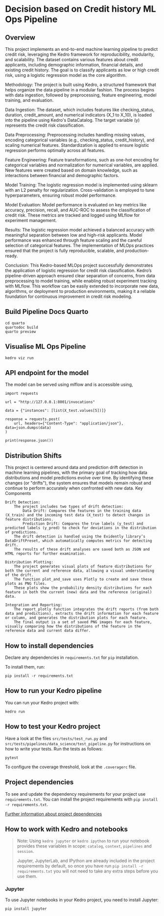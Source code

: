 # Decision based on Credit history ML Ops Pipeline

## Overview

This project implements an end-to-end machine learning pipeline to predict credit risk, leveraging the Kedro framework for reproducibility, modularity, and scalability. The dataset contains various features about credit applicants, including demographic information, financial details, and existing credit history. The goal is to classify applicants as low or high credit risk, using a logistic regression model as the core algorithm.

Methodology:
The project is built using Kedro, a structured framework that helps organize the data pipeline in a modular fashion. The process begins with data ingestion, followed by preprocessing, feature engineering, model training, and evaluation.

Data Ingestion: The dataset, which includes features like checking_status, duration, credit_amount, and numerical indicators (X_1 to X_10), is loaded into the pipeline using Kedro's DataCatalog. The target variable (y) represents the credit risk classification.

Data Preprocessing: Preprocessing includes handling missing values, encoding categorical variables (e.g., checking_status, credit_history), and scaling numerical features. Standardization is applied to ensure logistic regression performs optimally across all features.

Feature Engineering: Feature transformations, such as one-hot encoding for categorical variables and normalization for numerical variables, are applied. New features were created based on domain knowledge, such as interactions between financial and demographic factors.

Model Training: The logistic regression model is implemented using sklearn with an L2 penalty for regularization. Cross-validation is employed to tune hyperparameters, ensuring robust model performance.

Model Evaluation: Model performance is evaluated on key metrics like accuracy, precision, recall, and AUC-ROC to assess the classification of credit risk. These metrics are tracked and logged using MLflow for experiment management.

Results:
The logistic regression model achieved a balanced accuracy with meaningful separation between low and high-risk applicants. Model performance was enhanced through feature scaling and the careful selection of categorical features. The implementation of MLOps practices ensured that the project is fully reproducible, scalable, and production-ready.

Conclusion:
This Kedro-based MLOps project successfully demonstrates the application of logistic regression for credit risk classification. Kedro’s pipeline-driven approach ensured clear separation of concerns, from data preprocessing to model training, while enabling robust experiment tracking with MLflow. This workflow can be easily extended to incorporate new data, algorithms, or deployment to production environments, making it a reliable foundation for continuous improvement in credit risk modeling.

## Build Pipeline Docs Quarto

```
cd quarto
quartodoc build
quarto preview
```

## Visualise ML Ops Pipeline

```
kedro viz run
``` 

## API endpoint for the model

The model can be served using mlflow and is accessible using, 

```
import requests

url = "http://127.0.0.1:8001/invocations"

data = {"instances": [list(X_test.values[5])]}

response = requests.post(
    url, headers={"Content-Type": "application/json"}, data=json.dumps(data)
)

print(response.json())
``` 

## Distribution Shifts

This project is centered around data and prediction drift detection in machine learning pipelines, with the primary goal of tracking how data distributions and model predictions evolve over time. By identifying these changes (or "drifts"), the system ensures that models remain robust and continue to perform accurately when confronted with new data.
Key Components

    Drift Detection:
        The project includes two types of drift detection:
            Data Drift: Compares the features in the training data (X_train) and the incoming test data (X_test) to detect changes in feature distributions.
            Prediction Drift: Compares the true labels (y_test) and predicted labels (y_pred) to check for deviations in the distribution of predictions.
        The drift detection is handled using the Evidently library’s DataDriftPreset, which automatically computes metrics for detecting drift.
        The results of these drift analyses are saved both as JSON and HTML reports for further examination.

    Distribution Plotting:
        The project generates visual plots of feature distributions for both the current and reference data, allowing a visual understanding of the drift.
        The function plot_and_save uses Plotly to create and save these plots as PNG files.
        These plots show the probability density distributions for each feature in both the current (new) data and the reference (original) data.

    Integration and Reporting:
        The report_plotly function integrates the drift reports (from both data and predictions), extracts the drift information for each feature or column, and generates the distribution plots for each feature.
        The final output is a set of saved PNG images for each feature, visually comparing how the distributions of the feature in the reference data and current data differ.

## How to install dependencies

Declare any dependencies in `requirements.txt` for `pip` installation.

To install them, run:

```
pip install -r requirements.txt
```

## How to run your Kedro pipeline

You can run your Kedro project with:

```
kedro run
```

## How to test your Kedro project

Have a look at the files `src/tests/test_run.py` and `src/tests/pipelines/data_science/test_pipeline.py` for instructions on how to write your tests. Run the tests as follows:

```
pytest
```


To configure the coverage threshold, look at the `.coveragerc` file.

## Project dependencies

To see and update the dependency requirements for your project use `requirements.txt`. You can install the project requirements with `pip install -r requirements.txt`.

[Further information about project dependencies](https://docs.kedro.org/en/stable/kedro_project_setup/dependencies.html#project-specific-dependencies)

## How to work with Kedro and notebooks

> Note: Using `kedro jupyter` or `kedro ipython` to run your notebook provides these variables in scope: `catalog`, `context`, `pipelines` and `session`.
>
> Jupyter, JupyterLab, and IPython are already included in the project requirements by default, so once you have run `pip install -r requirements.txt` you will not need to take any extra steps before you use them.

### Jupyter
To use Jupyter notebooks in your Kedro project, you need to install Jupyter:

```
pip install jupyter
```

